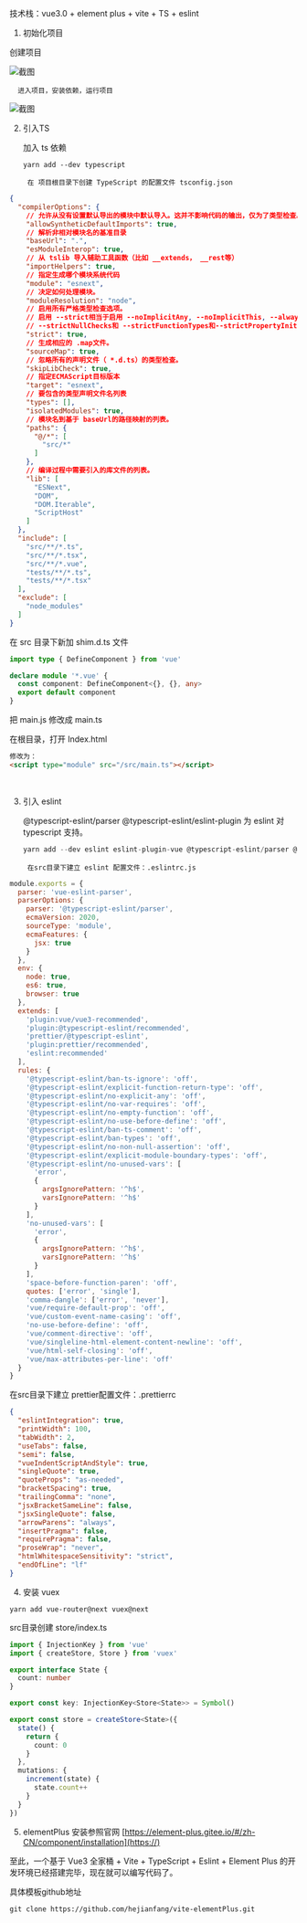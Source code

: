 技术栈：vue3.0 + element plus + vite + TS + eslint

1.  初始化项目
   
   创建项目

![截图](attachment:44aba2b15744d625880e06799ccba7d0)

      进入项目，安装依赖，运行项目

![截图](attachment:3de4df0b257ac4db07855c2c0c4cec87)

2. 引入TS
   
   加入 ts 依赖
   ```
   yarn add --dev typescript
   ```

		在 项目根目录下创建 TypeScript 的配置文件 tsconfig.json

```json
{
  "compilerOptions": {
    // 允许从没有设置默认导出的模块中默认导入。这并不影响代码的输出，仅为了类型检查。
    "allowSyntheticDefaultImports": true,
    // 解析非相对模块名的基准目录
    "baseUrl": ".",
    "esModuleInterop": true,
    // 从 tslib 导入辅助工具函数（比如 __extends， __rest等）
    "importHelpers": true,
    // 指定生成哪个模块系统代码
    "module": "esnext",
    // 决定如何处理模块。
    "moduleResolution": "node",
    // 启用所有严格类型检查选项。
    // 启用 --strict相当于启用 --noImplicitAny, --noImplicitThis, --alwaysStrict， 
    // --strictNullChecks和 --strictFunctionTypes和--strictPropertyInitialization。
    "strict": true,
    // 生成相应的 .map文件。
    "sourceMap": true,
    // 忽略所有的声明文件（ *.d.ts）的类型检查。
    "skipLibCheck": true,
    // 指定ECMAScript目标版本 
    "target": "esnext",
    // 要包含的类型声明文件名列表
    "types": [],
    "isolatedModules": true,
    // 模块名到基于 baseUrl的路径映射的列表。
    "paths": {
      "@/*": [
        "src/*"
      ]
    },
    // 编译过程中需要引入的库文件的列表。
    "lib": [
      "ESNext",
      "DOM",
      "DOM.Iterable",
      "ScriptHost"
    ]
  },
  "include": [
    "src/**/*.ts",
    "src/**/*.tsx",
    "src/**/*.vue",
    "tests/**/*.ts",
    "tests/**/*.tsx"
  ],
  "exclude": [
    "node_modules"
  ]
}
```

在 src 目录下新加 shim.d.ts 文件

```typescript
import type { DefineComponent } from 'vue'

declare module '*.vue' {
  const component: DefineComponent<{}, {}, any>
  export default component
}
```

把 main.js 修改成 main.ts

在根目录，打开 Index.html

```html
修改为：
<script type="module" src="/src/main.ts"></script>
```

<br/>

3. 引入 eslint
   
   @typescript-eslint/parser @typescript-eslint/eslint-plugin 为 eslint 对 typescript 支持。
   ```javascript
   yarn add --dev eslint eslint-plugin-vue @typescript-eslint/parser @typescript-eslint/eslint-plugin
   ```

 		在src目录下建立 eslint 配置文件：.eslintrc.js

```javascript
module.exports = {
  parser: 'vue-eslint-parser',
  parserOptions: {
    parser: '@typescript-eslint/parser',
    ecmaVersion: 2020,
    sourceType: 'module',
    ecmaFeatures: {
      jsx: true
    }
  },
  env: {
    node: true,
    es6: true,
    browser: true
  },
  extends: [
    'plugin:vue/vue3-recommended',
    'plugin:@typescript-eslint/recommended',
    'prettier/@typescript-eslint',
    'plugin:prettier/recommended',
    'eslint:recommended'
  ],
  rules: {
    '@typescript-eslint/ban-ts-ignore': 'off',
    '@typescript-eslint/explicit-function-return-type': 'off',
    '@typescript-eslint/no-explicit-any': 'off',
    '@typescript-eslint/no-var-requires': 'off',
    '@typescript-eslint/no-empty-function': 'off',
    '@typescript-eslint/no-use-before-define': 'off',
    '@typescript-eslint/ban-ts-comment': 'off',
    '@typescript-eslint/ban-types': 'off',
    '@typescript-eslint/no-non-null-assertion': 'off',
    '@typescript-eslint/explicit-module-boundary-types': 'off',
    '@typescript-eslint/no-unused-vars': [
      'error',
      {
        argsIgnorePattern: '^h$',
        varsIgnorePattern: '^h$'
      }
    ],
    'no-unused-vars': [
      'error',
      {
        argsIgnorePattern: '^h$',
        varsIgnorePattern: '^h$'
      }
    ],
    'space-before-function-paren': 'off',
    quotes: ['error', 'single'],
    'comma-dangle': ['error', 'never'],
    'vue/require-default-prop': 'off',
    'vue/custom-event-name-casing': 'off',
    'no-use-before-define': 'off',
    'vue/comment-directive': 'off',
    'vue/singleline-html-element-content-newline': 'off',
    'vue/html-self-closing': 'off',
    'vue/max-attributes-per-line': 'off'
  }
}

```

在src目录下建立 prettier配置文件：.prettierrc

```json
{
  "eslintIntegration": true,
  "printWidth": 100,
  "tabWidth": 2,
  "useTabs": false,
  "semi": false,
  "vueIndentScriptAndStyle": true,
  "singleQuote": true,
  "quoteProps": "as-needed",
  "bracketSpacing": true,
  "trailingComma": "none",
  "jsxBracketSameLine": false,
  "jsxSingleQuote": false,
  "arrowParens": "always",
  "insertPragma": false,
  "requirePragma": false,
  "proseWrap": "never",
  "htmlWhitespaceSensitivity": "strict",
  "endOfLine": "lf"
}
```

4. 安装 vuex

`yarn add vue-router@next vuex@next`

src目录创建 store/index.ts

```typescript
import { InjectionKey } from 'vue'
import { createStore, Store } from 'vuex'

export interface State {
  count: number
}

export const key: InjectionKey<Store<State>> = Symbol()

export const store = createStore<State>({
  state() {
    return {
      count: 0
    }
  },
  mutations: {
    increment(state) {
      state.count++
    }
  }
})
```

5. elementPlus 安装参照官网 [https://element-plus.gitee.io/#/zh-CN/component/installation](https://)

至此，一个基于 Vue3 全家桶 + Vite + TypeScript + Eslint + Element Plus 的开发环境已经搭建完毕，现在就可以编写代码了。

具体模板github地址

`git clone https://github.com/hejianfang/vite-elementPlus.git`